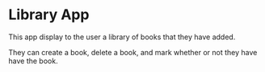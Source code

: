 # Library App

This app display to the user a library of books that 
they have added.

They can create a book, delete a book, and mark whether or not
they have have the book.
